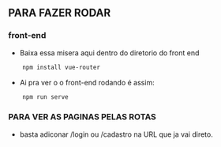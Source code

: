 ## PARA FAZER RODAR

### front-end

- Baixa essa misera aqui dentro do diretorio do front end
```bash
    npm install vue-router
```
- Ai pra ver o o front-end rodando é assim:
```bash
    npm run serve
```
### PARA VER AS PAGINAS PELAS ROTAS
- basta adiconar /login ou /cadastro na URL que ja vai direto.

